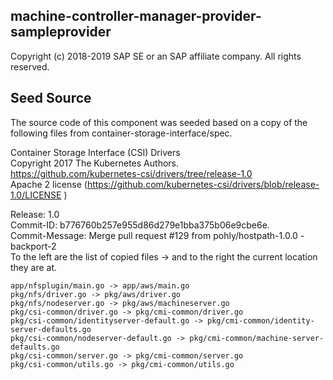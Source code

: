 ## machine-controller-manager-provider-sampleprovider
Copyright (c) 2018-2019 SAP SE or an SAP affiliate company. All rights reserved.

## Seed Source

The source code of this component was seeded based on a copy of the following files from container-storage-interface/spec. 

Container Storage Interface (CSI) Drivers  
Copyright 2017 The Kubernetes Authors.  
https://github.com/kubernetes-csi/drivers/tree/release-1.0  
Apache 2 license (https://github.com/kubernetes-csi/drivers/blob/release-1.0/LICENSE )

Release: 1.0  
Commit-ID: b776760b257e955d86d279e1bba375b06e9cbe6e.  
Commit-Message:  Merge pull request #129 from pohly/hostpath-1.0.0 -backport-2  
To the left are the list of copied files -> and to the right the current location they are at.   

    app/nfsplugin/main.go -> app/aws/main.go
    pkg/nfs/driver.go -> pkg/aws/driver.go
    pkg/nfs/nodeserver.go -> pkg/aws/machineserver.go
    pkg/csi-common/driver.go -> pkg/cmi-common/driver.go
    pkg/csi-common/identityserver-default.go -> pkg/cmi-common/identity-server-defaults.go
    pkg/csi-common/nodeserver-default.go -> pkg/cmi-common/machine-server-defaults.go
    pkg/csi-common/server.go -> pkg/cmi-common/server.go
    pkg/csi-common/utils.go -> pkg/cmi-common/utils.go



